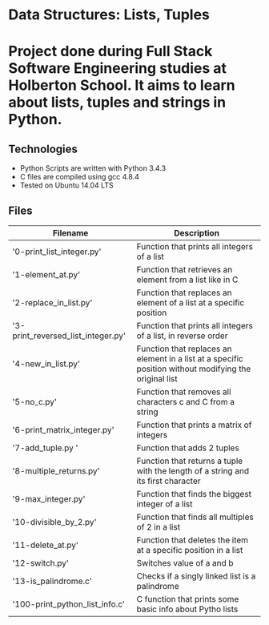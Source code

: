 # Data Structures: Lists, Tuples
# Project done during Full Stack Software Engineering studies at Holberton School. It aims to learn about lists, tuples and strings in Python.

## Technologies
* Python Scripts are written with Python 3.4.3
* C files are compiled using gcc 4.8.4
* Tested on Ubuntu 14.04 LTS

## Files
| Filename | Description |
| -------- | ----------- |
| '0-print_list_integer.py' | Function that prints all integers of a list |
| '1-element_at.py' | Function that retrieves an element from a list like in C |
| '2-replace_in_list.py' | Function that replaces an element of a list at a specific position |
| '3-print_reversed_list_integer.py' | Function that prints all integers of a list, in reverse order |
| '4-new_in_list.py' | Function that replaces an element in a list at a specific position without modifying the original list |
| '5-no_c.py' |	 Function that removes all characters c and C from a string |
| '6-print_matrix_integer.py' |	 Function that prints a matrix of integers |
| '7-add_tuple.py ' | Function that adds 2 tuples |
| '8-multiple_returns.py' | Function that returns a tuple with the length of a string and its first character |
| '9-max_integer.py' | Function that finds the biggest integer of a list |
| '10-divisible_by_2.py' | Function that finds all multiples of 2 in a list |
| '11-delete_at.py' | Function that deletes the item at a specific position in a list |
| '12-switch.py' | Switches value of a and b |
| '13-is_palindrome.c' | Checks if a singly linked list is a palindrome |
| '100-print_python_list_info.c' | C function that prints some basic info about Pytho lists |
